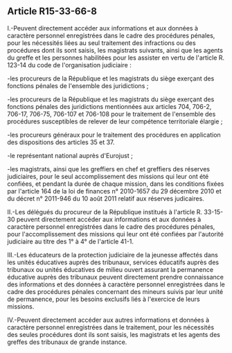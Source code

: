Article R15-33-66-8
----
I.-Peuvent directement accéder aux informations et aux données à caractère
personnel enregistrées dans le cadre des procédures pénales, pour les nécessités
liées au seul traitement des infractions ou des procédures dont ils sont saisis,
les magistrats suivants, ainsi que les agents du greffe et les personnes
habilitées pour les assister en vertu de l'article R. 123-14 du code de
l'organisation judiciaire :

-les procureurs de la République et les magistrats du siège exerçant des
fonctions pénales de l'ensemble des juridictions ;

-les procureurs de la République et les magistrats du siège exerçant des
fonctions pénales des juridictions mentionnées aux articles 704, 706-2, 706-17,
706-75, 706-107 et 706-108 pour le traitement de l'ensemble des procédures
susceptibles de relever de leur compétence territoriale élargie ;

-les procureurs généraux pour le traitement des procédures en application des
dispositions des articles 35 et 37.

-le représentant national auprès d'Eurojust ;

-les magistrats, ainsi que les greffiers en chef et greffiers des réserves
judiciaires, pour le seul accomplissement des missions qui leur ont été
confiées, et pendant la durée de chaque mission, dans les conditions fixées par
l'article 164 de la loi de finances n° 2010-1657 du 29 décembre 2010 et du
décret n° 2011-946 du 10 août 2011 relatif aux réserves judicaires.

II.-Les délégués du procureur de la République institués à l'article R. 33-15-30
peuvent directement accéder aux informations et aux données à caractère
personnel enregistrées dans le cadre des procédures pénales, pour
l'accomplissement des missions qui leur ont été confiées par l'autorité
judiciaire au titre des 1° à 4° de l'article 41-1.

III.-Les éducateurs de la protection judiciaire de la jeunesse affectés dans les
unités éducatives auprès des tribunaux, services éducatifs auprès des tribunaux
ou unités éducatives de milieu ouvert assurant la permanence éducative auprès
des tribunaux peuvent directement prendre connaissance des informations et des
données à caractère personnel enregistrées dans le cadre des procédures pénales
concernant des mineurs suivis par leur unité de permanence, pour les besoins
exclusifs liés à l'exercice de leurs missions.

IV.-Peuvent directement accéder aux autres informations et données à caractère
personnel enregistrées dans le traitement, pour les nécessités des seules
procédures dont ils sont saisis, les magistrats et les agents des greffes des
tribunaux de grande instance.
